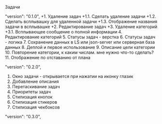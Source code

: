 Задачи

 "version": "0.1.0",
+1. Удаление задач
    +1.1. Сделать удаление задачи
    +1.2. Сделать всплывашку для удаленной задачи
    +1.3. Отображение названия задачи в всплывашке
+2. Редактирование задач
+3. Удаление категорий
+3.1. Всплывающее сообщение о полной информации
4. Редактирование категорий
5. Статусы задач - верстка
6. Статусы задач - логика
7. Сохранение данных в LS или json-server или серверная база данных
8. Деплой и первое использование
9. Описание цели категории
10. Повторение категории, к каким числам. мне нужно что-то сделать?
11. Отображение по отставанию от плана

 "version": "0.2.0",
 1. Окно задачи - открывается при нажатии на иконку глазик
 2. Добавление описания
 3. Перетаскивание задач
 4. Приоритеты задач
 5. Стилизация кнопок
 6. Стилизация стикеров
 7. Стилизация чекбоксов

 "version": "0.3.0",



